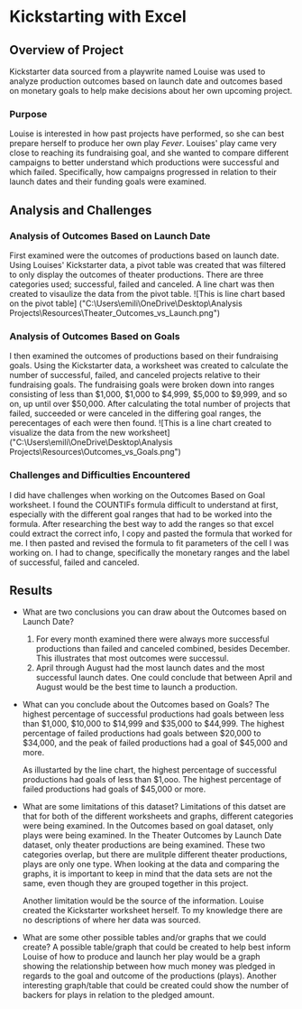 # Kickstarting with Excel

## Overview of Project
Kickstarter data sourced from a playwrite named Louise was used to analyze production outcomes based on launch date and outcomes based on monetary goals to help make decisions about her own upcoming project.

### Purpose
Louise is interested in how past projects have performed, so she can best prepare herself to produce her own play *Fever*. Louises' play came very close to reaching its fundraising goal, and she wanted to compare different campaigns to better understand which productions were successful and which failed. Specifically, how campaigns progressed in relation to their launch dates and their funding goals were examined. 

## Analysis and Challenges

### Analysis of Outcomes Based on Launch Date
First examined were the outcomes of productions based on launch date. Using Louises' Kickstarter data, a pivot table was created that was filtered to only display the outcomes of theater productions. There are three categories used; successful, failed and canceled. A line chart was then created to visaulize the data from the pivot table. ![This is line chart based on the pivot table] ("C:\Users\emili\OneDrive\Desktop\Analysis Projects\Resources\Theater_Outcomes_vs_Launch.png")



### Analysis of Outcomes Based on Goals
I then examined the outcomes of productions based on their fundraising goals. Using the Kickstarter data, a worksheet was created to calculate the number of successful, failed, and canceled projects relative to their fundraising goals. The fundraising goals were broken down into ranges consisting of less than $1,000, $1,000 to $4,999, $5,000 to $9,999, and so on, up until over $50,000. After calculating the total number of projects that failed, succeeded or were canceled in the differing goal ranges, the perecentages of each were then found. ![This is a line chart created to visualize the data from the new worksheet] ("C:\Users\emili\OneDrive\Desktop\Analysis Projects\Resources\Outcomes_vs_Goals.png")

### Challenges and Difficulties Encountered
I did have challenges when working on the Outcomes Based on Goal worksheet. I found the COUNTIFs formula difficult to understand at first, especially with the different goal ranges that had to be worked into the formula. After researching the best way to add the ranges so that excel could extract the correct info, I copy and pasted the formula that worked for me. I then pasted and revised the formula to fit parameters of the cell I was working on. I had to change, specifically the monetary ranges and the label of successful, failed and canceled.

## Results

- What are two conclusions you can draw about the Outcomes based on Launch Date?
    1. For every month examined there were always more successful productions than failed and canceled combined, besides December. This illustrates that most outcomes were successul.
    2. April through August had the most launch dates and the most successful launch dates. One could conclude that between April and August would be the best time to launch a production.

- What can you conclude about the Outcomes based on Goals?
    The highest percentage of successful productions had goals between less than $1,000, $10,000 to $14,999 and $35,000 to $44,999. The highest percentage of failed productions had goals between $20,000 to $34,000, and the peak of failed productions had a goal of $45,000 and more. 

    As illustarted by the line chart, the highest percentage of successful productions had goals of less than $1,ooo. The highest percentage of failed productions had goals of $45,000 or more.

- What are some limitations of this dataset?
    Limitations of this datset are that for both of the different worksheets and graphs, different categories were being examined. In the Outcomes based on goal dataset, only plays were being examined. In the Theater Outcomes by Launch Date dataset, only theater productions are being examined. These two categories overlap, but there are mulitple different theater productions, plays are only one type. When looking at the data and comparing the graphs, it is important to keep in mind that the data sets are not the same, even though they are grouped together in this project. 

    Another limitation would be the source of the information. Louise created the Kickstarter worksheet herself. To my knowledge there are no descriptions of where her data was sourced.

- What are some other possible tables and/or graphs that we could create?
    A possible table/graph that could be created to help best inform Louise of how to produce and launch her play would be a graph showing the relationship between how much money was pledged in regards to the goal and outcome of the productions (plays).
    Another interesting graph/table that could be created could show the number of backers for plays in relation to the pledged amount.
